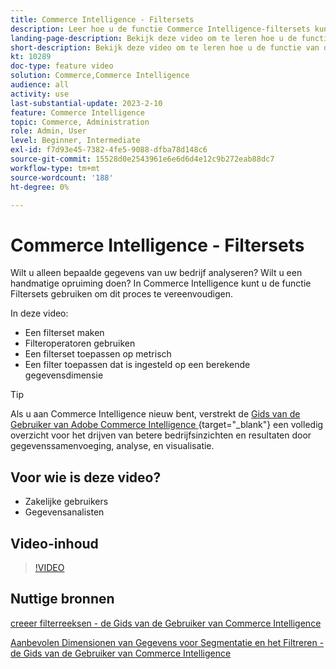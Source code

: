 ```yaml
---
title: Commerce Intelligence - Filtersets
description: Leer hoe u de functie Commerce Intelligence-filtersets kunt gebruiken om bedrijfsgegevensrapportage voor Adobe Commerce en Magento Open Source te vereenvoudigen.
landing-page-description: Bekijk deze video om te leren hoe u de functie Commerce Intelligence-filtersets kunt gebruiken om de rapportage van bedrijfsgegevens te vereenvoudigen.
short-description: Bekijk deze video om te leren hoe u de functie van de MBCommerce IntelligenceI-filtersets kunt gebruiken om de rapportage van bedrijfsgegevens te vereenvoudigen.
kt: 10289
doc-type: feature video
solution: Commerce,Commerce Intelligence
audience: all
activity: use
last-substantial-update: 2023-2-10
feature: Commerce Intelligence
topic: Commerce, Administration
role: Admin, User
level: Beginner, Intermediate
exl-id: f7d93e45-7382-4fe5-9088-dfba78d148c6
source-git-commit: 15528d0e2543961e6e6d6d4e12c9b272eab88dc7
workflow-type: tm+mt
source-wordcount: '188'
ht-degree: 0%

---
```


# Commerce Intelligence - Filtersets

Wilt u alleen bepaalde gegevens van uw bedrijf analyseren? Wilt u een handmatige opruiming doen? In Commerce Intelligence kunt u de functie Filtersets gebruiken om dit proces te vereenvoudigen.

In deze video:

- Een filterset maken
- Filteroperatoren gebruiken
- Een filterset toepassen op metrisch
- Een filter toepassen dat is ingesteld op een berekende gegevensdimensie

>[!TIP]
>
>Als u aan Commerce Intelligence nieuw bent, verstrekt de [ Gids van de Gebruiker van Adobe Commerce Intelligence ](https://experienceleague.adobe.com/docs/commerce-business-intelligence/mbi/guide-overview.html) {target="_blank"} een volledig overzicht voor het drijven van betere bedrijfsinzichten en resultaten door gegevenssamenvoeging, analyse, en visualisatie.

## Voor wie is deze video?

- Zakelijke gebruikers
- Gegevensanalisten

## Video-inhoud

>[!VIDEO](https://video.tv.adobe.com/v/342408?quality=12&learn=on)

## Nuttige bronnen

[ creeer filterreeksen - de Gids van de Gebruiker van Commerce Intelligence ](https://experienceleague.adobe.com/docs/commerce-business-intelligence/mbi/build/reports/ess-manage-data-filters.html)

[ Aanbevolen Dimensionen van Gegevens voor Segmentatie en het Filtreren - de Gids van de Gebruiker van Commerce Intelligence ](https://experienceleague.adobe.com/docs/commerce-business-intelligence/mbi/best-practices/data/segment-filter.html)
